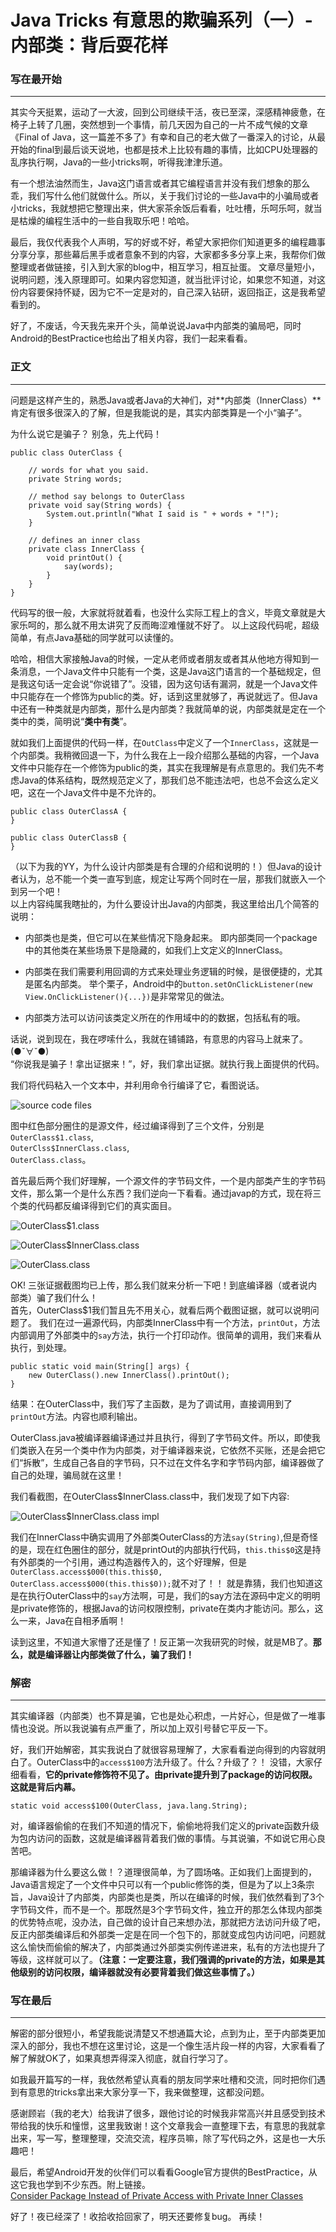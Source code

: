 # Java Tricks 有意思的欺骗系列（一）- 内部类：背后耍花样 #

### 写在最开始 ###
------
其实今天挺累，运动了一大波，回到公司继续干活，夜已至深，深感精神疲惫，在椅子上转了几圈，突然想到一个事情，前几天因为自己的一片不成气候的文章《Final of Java，这一篇差不多了》有幸和自己的老大做了一番深入的讨论，从最开始的final到最后谈天说地，也都是技术上比较有趣的事情，比如CPU处理器的乱序执行啊，Java的一些小tricks啊，听得我津津乐道。

有一个想法油然而生，Java这门语言或者其它编程语言并没有我们想象的那么乖，我们写什么他们就做什么。所以，关于我们讨论的一些Java中的小骗局或者小tricks，我就想把它整理出来，供大家茶余饭后看看，吐吐槽，乐呵乐呵，就当是枯燥的编程生活中的一些自我取乐吧！哈哈。

最后，我仅代表我个人声明，写的好或不好，希望大家把你们知道更多的编程趣事分享分享，那些幕后黑手或者意象不到的内容，大家都多多分享上来，我帮你们做整理或者做链接，引入到大家的blog中，相互学习，相互扯蛋。 文章尽量短小，说明问题，浅入原理即可。如果内容您知道，就当批评讨论，如果您不知道，对这份内容要保持怀疑，因为它不一定是对的，自己深入钻研，返回指正，这是我希望看到的。

好了，不废话，今天我先来开个头，简单说说Java中内部类的骗局吧，同时Android的BestPractice也给出了相关内容，我们一起来看看。

### 正文 ###
------
问题是这样产生的，熟悉Java或者Java的大神们，对**内部类（InnerClass）**肯定有很多很深入的了解，但是我能说的是，其实内部类算是一个小“骗子”。

为什么说它是骗子？ 别急，先上代码！

	public class OuterClass {
		
		// words for what you said.
		private String words;
		
		// method say belongs to OuterClass
		private void say(String words) {
			System.out.println("What I said is " + words + "!");
		}

		// defines an inner class
		private class InnerClass {
			void printOut() {
				say(words);
			}
		}
	}

代码写的很一般，大家就将就着看，也没什么实际工程上的含义，毕竟文章就是大家乐呵的，那么就不用太讲究了反而晦涩难懂就不好了。
以上这段代码呢，超级简单，有点Java基础的同学就可以读懂的。

哈哈，相信大家接触Java的时候，一定从老师或者朋友或者其从他地方得知到一条消息，一个Java文件中只能有一个类，这是Java这门语言的一个基础规定，但是我这句话一定会说“你说错了”。没错，因为这句话有漏洞，就是一个Java文件中只能存在一个修饰为public的类。好，话到这里就够了，再说就远了。但Java中还有一种类就是内部类，那什么是内部类？我就简单的说，内部类就是定在一个类中的类，简明说“**类中有类**”。

就如我们上面提供的代码一样，在`OutClass`中定义了一个`InnerClass`，这就是一个内部类。我稍微回退一下，为什么我在上一段介绍那么基础的内容，一个Java文件中只能存在一个修饰为public的类，其实在我理解是有点意思的。我们先不考虑Java的体系结构，既然规范定义了，那我们总不能违法吧，也总不会这么定义吧，这在一个Java文件中是不允许的。  
	
	public class OuterClassA {
	}
	
	public class OuterClassB {
	}

（以下为我的YY，为什么设计内部类是有合理的介绍和说明的！）但Java的设计者认为，总不能一个类一直写到底，规定让写两个同时在一层，那我们就嵌入一个到另一个吧！  
以上内容纯属我瞎扯的，为什么要设计出Java的内部类，我这里给出几个简答的说明：  

- 内部类也是类，但它可以在某些情况下隐身起来。 即内部类同一个package中的其他类在某些场景下是隐藏的，如我们上文定义的InnerClass。  

- 内部类在我们需要利用回调的方式来处理业务逻辑的时候，是很便捷的，尤其是匿名内部类。 举个栗子，Android中的`button.setOnClickListener(new View.OnClickListener(){...})`是非常常见的做法。

- 内部类方法可以访问该类定义所在的作用域中的的数据，包括私有的哦。

话说，说到现在，我在啰嗦什么，我就在铺铺路，有意思的内容马上就来了。(●ˇ∀ˇ●)  
“你说我是骗子！拿出证据来！”，好，我们拿出证据。就执行我上面提供的代码。

我们将代码粘入一个文本中，并利用命令行编译了它，看图说话。  

![source code files](http://i.imgur.com/3oJpwjA.png)

图中红色部分圈住的是源文件，经过编译得到了三个文件，分别是
`OuterClass$1.class`,  
`OuterClss$InnerClass.class`,  
`OuterClass.class`。

首先最后两个我们好理解，一个源文件的字节码文件，一个是内部类产生的字节码文件，那么第一个是什么东西？我们逆向一下看看。通过javap的方式，现在将三个类的代码都反编译得到它们的真实面目。

![OuterClass$1.class](http://i.imgur.com/2Pld74o.png)  

![OuterClass$InnerClass.class](http://i.imgur.com/NYVX4sU.png)

![OuterClass.class](http://i.imgur.com/Mt1ZkUl.png)

OK! 三张证据截图均已上传，那么我们就来分析一下吧！到底编译器（或者说内部类）骗了我们什么！  
首先，OuterClass$1我们暂且先不用关心，就看后两个截图证据，就可以说明问题了。
我们在过一遍源代码，内部类InnerClass中有一个方法，`printOut`，方法内部调用了外部类中的`say`方法，执行一个打印动作。很简单的调用，我们来看从执行，到处理。

	public static void main(String[] args) {
        new OuterClass().new InnerClass().printOut();
    }

结果：在OuterClass中，我们写了主函数，是为了调试用，直接调用到了`printOut`方法。内容也顺利输出。

OuterClass.java被编译器编译通过并且执行，得到了字节码文件。所以，即使我们类嵌入在另一个类中作为内部类，对于编译器来说，它依然不买账，还是会把它们“拆散”，生成自己各自的字节码，只不过在文件名字和字节码内部，编译器做了自己的处理，骗局就在这里！

我们看截图，在OuterClass$InnerClass.class中，我们发现了如下内容:

![OuterClass$InnerClass.class impl](http://i.imgur.com/dT3wH1S.png)  

我们在InnerClass中确实调用了外部类OuterClass的方法`say(String)`,但是奇怪的是，现在红色圈住的部分，就是printOut的内部执行代码，`this.this$0`这是持有外部类的一个引用，通过构造器传入的，这个好理解，但是`OuterClass.access$000(this.this$0, OuterClass.access$000(this.this$0));`就不对了！！ 就是靠猜，我们也知道这是在执行OuterClass中的`say`方法啊，可是，我们的say方法在源码中定义的明明是private修饰的，根据Java的访问权限控制，private在类内才能访问。那么，这么一来，Java在自相矛盾啊！

读到这里，不知道大家懵了还是懂了！反正第一次我研究的时候，就是MB了。**那么，就是编译器让内部类做了什么，骗了我们！**

### 解密 ###
------
其实编译器（内部类）也不算是骗，它也是处心积虑，一片好心，但是做了一堆事情也没说。所以我说骗有点严重了，所以加上双引号替它平反一下。

好，我们开始解密，其实我说白了就很容易理解了，大家看看逆向得到的内容就明白了。OuterClass中的`access$100`方法升级了。什么？升级了？！
没错，大家仔细看看，**它的private修饰符不见了。由private提升到了package的访问权限。这就是背后内幕。**

	static void access$100(OuterClass, java.lang.String);
对，编译器偷偷的在我们不知道的情况下，偷偷地将我们定义的private函数升级为包内访问的函数，这就是编译器背着我们做的事情。与其说骗，不如说它用心良苦吧。

那编译器为什么要这么做！？道理很简单，为了圆场咯。正如我们上面提到的，Java语言规定了一个文件中只可以有一个public修饰的类，但是为了以上3条宗旨，Java设计了内部类，内部类也是类，所以在编译的时候，我们依然看到了3个字节码文件，而不是一个。那既然是3个字节码文件，独立开的那怎么体现内部类的优势特点呢，没办法，自己做的设计自己来想办法，那就把方法访问升级了吧，反正内部类编译后和外部类一定是在同一个包下的，那就变成包内访问吧，问题就这么愉快而偷偷的解决了，内部类通过外部类实例传递进来，私有的方法也提升了等级，这样就可以了。**（注意：一定要注意，我们强调的private的方法，如果是其他级别的访问权限，编译器就没有必要背着我们做这些事情了。）**

### 写在最后 ###
------
解密的部分很短小，希望我能说清楚又不想通篇大论，点到为止，至于内部类更加深入的部分，我也不想在这里讨论，这是一个像生活片段一样的内容，大家看看了解了解就OK了，如果真想弄得深入彻底，就自行学习了。

如我最开篇写的一样，我依然希望认真看的朋友同学来吐槽和交流，同时把你们遇到有意思的tricks拿出来大家分享一下，我来做整理，这都没问题。

感谢顾岩（我的老大）给我讲了很多，跟他讨论的时候我非常高兴并且感受到技术带给我的快乐和憧憬，这里我致谢！这个文章我会一直整理下去，有意思的我就拿出来，写一写，整理整理，交流交流，程序员嘛，除了写代码之外，这是也一大乐趣吧！

最后，希望Android开发的伙伴们可以看看Google官方提供的BestPractice，从这它我也学到不少东西。附上链接。  
[Consider Package Instead of Private Access with Private Inner Classes](https://developer.android.com/training/articles/perf-tips.html "Consider Package Instead of Private Access with Private Inner Classes")

好了！夜已经深了！收拾收拾回家了，明天还要修复bug。 再续！